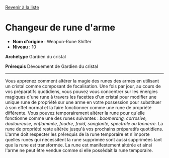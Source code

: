[Revenir à la liste](list.md)

# Changeur de rune d'arme

 * **Nom d'origine** : Weapon-Rune Shifter
 * **Niveau** : 10


<p><strong>Archétype</strong> Gardien du cristal</p>
<p><strong>Prérequis</strong> Dévouement de Gardien du cristal</p>
<hr>
<p>Vous apprenez comment altérer la magie des runes des armes en utilisant un cristal comme composant de focalisation. Une fois par jour, au cours de vos préparatifs quotidiens, vous pouvez vous concentrer sur les énergies magiques d'une rune à travers les facettes d'un cristal pour modifier une unique rune de propriété sur une arme en votre possession pour substituer à son effet normal et la faire fonctionner comme une rune de propriété différente. Vous pouvez temporairement altérer la rune pour qu'elle fonctionne comme une des runes suivantes : <em>boomerang, corrosive, douloureuse, enflammée, foudre, froid, sanglante, spectrale ou tonnerre</em>. La rune de propriété reste altérée jusqu'à vos prochains préparatifs quotidiens. L'arme doit respecter les prérequis de la rune temporaire et n'importe quelles  runes qui nécessitent la rune supprimée sont aussi supprimées tant que la rune est transformée. La rune est manifestement altérée et ainsi l'arme ne peut être vendue comme si elle possèdait la rune temporaire.</p>